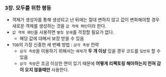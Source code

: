 ### 3장. 모두를 위한 평등



- 객체가 생성자를 통해 생성되고 난 뒤에는 절대 변하지 않고 값이 변화해야할 경우 새로운 객체를 생성하는 것을 `값 객체 패턴`이라 한다.
- `값 객체 패턴`을 사용하면 `별칭 문제`를 걱정할 필요가 없다.
  - 해당 값에 대해서 보장 받을 수 있음
- `TDD`의 가장 신중한 세 번째 방법 : `삼각 측량` 전략
  - `삼각 측량`을 이용하기 위해서는 `예제`가 **두 개 이상** 있을 경우 코드를 `일반화` 할 수 있음
  - `삼각 측량`은 조금 이상한 면이 있기 때문에 **어떻게 리팩토링 해야하는지 전혀 감이 오지 않을때만** 사용한다.